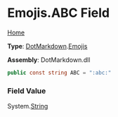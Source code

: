 # Emojis\.ABC Field

[Home](../../../README.md)

**Type**: [DotMarkdown](../../README.md)\.[Emojis](../README.md)

**Assembly**: DotMarkdown\.dll

```csharp
public const string ABC = ":abc:"
```

### Field Value

System\.[String](https://docs.microsoft.com/en-us/dotnet/api/system.string)